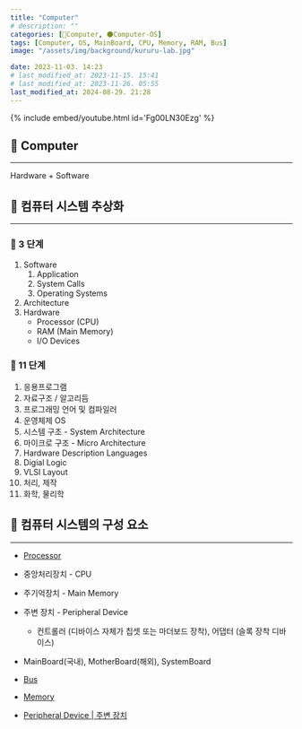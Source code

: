 ```yaml
---
title: "Computer"
# description: ""
categories: [💫Computer, 🌑Computer-OS]
tags: [Computer, OS, MainBoard, CPU, Memory, RAM, Bus]
image: "/assets/img/background/kururu-lab.jpg"

date: 2023-11-03. 14:23
# last_modified_at: 2023-11-15. 15:41
# last_modified_at: 2023-11-26. 05:55
last_modified_at: 2024-08-29. 21:28
---
```


{% include embed/youtube.html id='Fg00LN30Ezg' %}

## 💫 Computer

---

Hardware + Software  

## 💫 컴퓨터 시스템 추상화

---

### 🫧 3 단계

1. Software
   1. Application
   2. System Calls
   3. Operating Systems
2. Architecture
3. Hardware
   - Processor (CPU)
   - RAM (Main Memory)
   - I/O Devices

### 🫧 11 단계

1. 응용프로그램
2. 자료구조 / 알고리듬
3. 프로그래밍 언어 및 컴파일러
4. 운영체제 OS
5. 시스템 구조 - System Architecture
6. 마이크로 구조 - Micro Architecture
7. Hardware Description Languages
8. Digial Logic
9. VLSI Layout
10. 처리, 제작
11. 화학, 물리학

## 💫 컴퓨터 시스템의 구성 요소

---

- [Processor](/posts/Process-Processor-Thread/)
- 중앙처리장치 - CPU  

- 주기억장치 - Main Memory

- 주변 장치 - Peripheral Device
  - 컨트롤러 (디바이스 자체가 칩셋 또는 마더보드 장착), 어댑터 (슬록 장착 디바이스)

- MainBoard(국내), MotherBoard(해외), SystemBoard

- [Bus](/posts/Bus/)

- [Memory](/posts/Memory/)
- [Peripheral Device \| 주변 장치](/posts/IO/)
